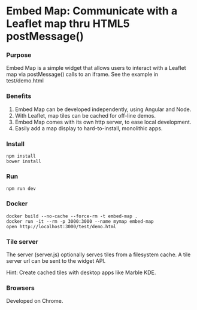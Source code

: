# Embed Map: Communicate with a Leaflet map thru HTML5 postMessage()

### Purpose

Embed Map is a simple widget that allows users to interact with a Leaflet
map via postMessage() calls to an iframe. See the example in test/demo.html

### Benefits

1. Embed Map can be developed independently, using Angular and Node.
1. With Leaflet, map tiles can be cached for off-line demos.
1. Embed Map comes with its own http server, to ease local development.
1. Easily add a map display to hard-to-install, monolithic apps.

### Install

```
npm install
bower install
```

### Run

```
npm run dev
```

### Docker

```
docker build --no-cache --force-rm -t embed-map .
docker run -it --rm -p 3000:3000 --name mymap embed-map
open http://localhost:3000/test/demo.html
```

### Tile server

The server (server.js) optionally serves tiles from a filesystem cache.
A tile server url can be sent to the widget API.

Hint: Create cached tiles with desktop apps like Marble KDE.

### Browsers

Developed on Chrome.
